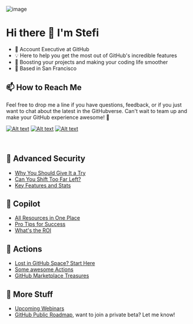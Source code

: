 ![image](https://github.com/stefigubbels/stefigubbels/assets/104583079/08587bd2-2650-4af7-b855-beb42e102a6e)


# Hi there 👋 I'm Stefi

- 🔭 Account Executive at GitHub
- 💡 Here to help you get the most out of GitHub's incredible features
- 🚀 Boosting your projects and making your coding life smoother
- 📍 Based in San Francisco


## 📫 How to Reach Me
Feel free to drop me a line if you have questions, feedback, or if you just want to chat about the latest in the GitHubverse. Can't wait to team up and make your GitHub experience awesome! 🎉

[![Alt text](https://img.shields.io/badge/Gmail-EA4335.svg?style=for-the-badge&logo=Gmail&logoColor=white)](mailto:stefigubbels@github.com)  [![Alt text](https://img.shields.io/badge/LinkedIn-0A66C2.svg?style=for-the-badge&logo=LinkedIn&logoColor=white)](https://www.linkedin.com/in/stefi-gubbels/)   [![Alt text](https://img.shields.io/badge/GitHub-181717.svg?style=for-the-badge&logo=GitHub&logoColor=white)](https://support.github.com/)

<br>

## 🔐 Advanced Security 
- [Why You Should Give It a Try](https://nickliffen.dev/articles/why-advanced-security.html)
- [Can You Shift Too Far Left?](https://colinsalmcorner.com/shift-left-how-far-is-too-far/)
- [Key Features and Stats  ](https://github.com/enterprise/advanced-security)
## 🤖 Copilot 
- [All Resources in One Place](https://gist.github.com/bthomas2622/fbf87a742a33cb5bb9a2826b112689c8)
- [Pro Tips for Success](https://github.blog/2023-06-20-how-to-write-better-prompts-for-github-copilot/)
- [What's the ROI](https://www.faros.ai/blog/is-github-copilot-worth-it-real-world-data-reveals-the-answer)
## 🚀 Actions 
- [Lost in GitHub Space? Start Here](https://gist.github.com/dane-joh/c07faca5a33681c01ac7933d165f5fe7)
- [Some awesome Actions](https://github.com/sdras/awesome-actions)
- [GitHub Marketplace Treasures](https://github.com/marketplace?type=actions)
## 👀 More Stuff
- [Upcoming Webinars](https://resources.github.com/events/)
- [GitHub Public Roadmap](https://github.com/orgs/github/projects/4247), want to join a private beta? Let me know!

